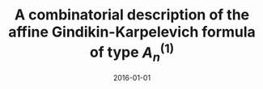 ---
title: "A combinatorial description of the affine Gindikin-Karpelevich formula of type $A_n^{(1)}$"
collection: publications
permalink: /publication/2016-01-01-a-combinatorial-description-of-the-affine-Gindikin-Karpelevich-formula-of-type-An1
date: 2016-01-01
arxiv: '1203.1640'
link: 'http://bookstore.ams.org/pspum-92/'
file: '/files/article-a-combinatorial-description-of-the-affine-Gindikin-Karpelevich-formula-of-type-An1.pdf'
citation: '<i>A combinatorial description of the affine Gindikin-Karpelevich formula of type $$A_n^{(1)}$$</i> (with S.-J. Kang, <a href="http://www.math.uconn.edu/~khlee">K.-H. Lee</a>, and H. Ryu), Lie Algebras, Lie Superalgebras, Vertex Algebras and Related Topics, Proc. Sympos. Pure Math., vol. 92, Amer. Math. Soc., Providence, RI, 2016, pp. 145–165.'
---